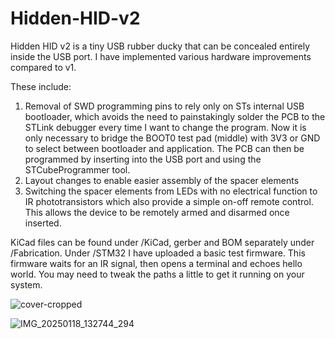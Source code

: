 # Hidden-HID-v2
Hidden HID v2 is a tiny USB rubber ducky that can be concealed entirely inside the USB port. I have implemented various hardware improvements compared to v1.

These include: 
1. Removal of SWD programming pins to rely only on STs internal USB bootloader, which avoids the need to painstakingly solder the PCB to the STLink debugger every time I want to change the program. Now it is only necessary to bridge the BOOT0 test pad (middle) with 3V3 or GND to select between bootloader and application. The PCB can then be programmed by inserting into the USB port and using the STCubeProgrammer tool.
2. Layout changes to enable easier assembly of the spacer elements
3. Switching the spacer elements from LEDs with no electrical function to IR phototransistors which also provide a simple on-off remote control. This allows the device to be remotely armed and disarmed once inserted.

KiCad files can be found under /KiCad, gerber and BOM separately under /Fabrication.
Under /STM32 I have uploaded a basic test firmware. This firmware waits for an IR signal, then opens a terminal and echoes hello world. You may need to tweak the paths a little to get it running on your system. 

![cover-cropped](https://github.com/user-attachments/assets/ce369c1e-d2b1-4981-887d-d5b81b368dbf)


![IMG_20250118_132744_294](https://github.com/user-attachments/assets/21be55e5-5d79-4647-a3af-5c7904761213)
